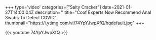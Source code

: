 +++
type='video'
categories=["Salty Cracker"]
date=2021-01-27T14:00:04Z
description=''
title="Coof Experts Now Recommend Anal Swabs To Detect COVID"
thumbnail="https://i.ytimg.com/vi/74YpYJwpXfQ/hqdefault.jpg"
+++

{{< youtube 74YpYJwpXfQ >}}
